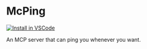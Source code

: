 # McPing

[![Install in VSCode](https://img.shields.io/badge/Install%20in-VSCode-blue?style=for-the-badge&logo=visualstudiocode)](vscode://vscode.git/clone?url=https://github.com/spcoder/McPing.git)

An MCP server that can ping you whenever you want.
